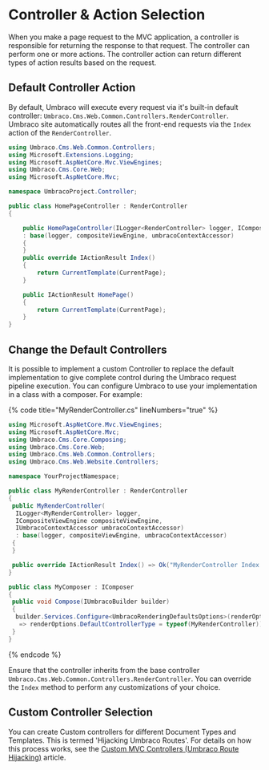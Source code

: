 # Controller & Action Selection

When you make a page request to the MVC application, a controller is responsible for returning the response to that request. The controller can perform one or more actions. The controller action can return different types of action results based on the request.

## Default Controller Action

By default, Umbraco will execute every request via it's built-in default controller: `Umbraco.Cms.Web.Common.Controllers.RenderController`. Umbraco site automatically routes all the front-end requests via the `Index` action of the `RenderController`.

```csharp
using Umbraco.Cms.Web.Common.Controllers;
using Microsoft.Extensions.Logging;
using Microsoft.AspNetCore.Mvc.ViewEngines;
using Umbraco.Cms.Core.Web;
using Microsoft.AspNetCore.Mvc;

namespace UmbracoProject.Controller;

public class HomePageController : RenderController
{

    public HomePageController(ILogger<RenderController> logger, ICompositeViewEngine compositeViewEngine, IUmbracoContextAccessor umbracoContextAccessor)
    : base(logger, compositeViewEngine, umbracoContextAccessor)
    {
    }
    public override IActionResult Index()
    {
        return CurrentTemplate(CurrentPage);
    }

    public IActionResult HomePage()
    {
        return CurrentTemplate(CurrentPage);
    }
}
```

## Change the Default Controllers

It is possible to implement a custom Controller to replace the default implementation to give complete control during the Umbraco request pipeline execution. You can configure Umbraco to use your implementation in a class with a composer. For example:

{% code title="MyRenderController.cs" lineNumbers="true" %}

```csharp
using Microsoft.AspNetCore.Mvc.ViewEngines;
using Microsoft.AspNetCore.Mvc;
using Umbraco.Cms.Core.Composing;
using Umbraco.Cms.Core.Web;
using Umbraco.Cms.Web.Common.Controllers;
using Umbraco.Cms.Web.Website.Controllers;

namespace YourProjectNamespace;

public class MyRenderController : RenderController
{
 public MyRenderController(
  ILogger<MyRenderController> logger,
  ICompositeViewEngine compositeViewEngine,
  IUmbracoContextAccessor umbracoContextAccessor)
  : base(logger, compositeViewEngine, umbracoContextAccessor)
 {
 }

 public override IActionResult Index() => Ok("MyRenderController Index method hit with CurrentPage.Name set to: " + CurrentPage?.Name);
}

public class MyComposer : IComposer
{
 public void Compose(IUmbracoBuilder builder)
 {
  builder.Services.Configure<UmbracoRenderingDefaultsOptions>(renderOptions
   => renderOptions.DefaultControllerType = typeof(MyRenderController));
 }
}
```

{% endcode %}

Ensure that the controller inherits from the base controller `Umbraco.Cms.Web.Common.Controllers.RenderController`. You can override the `Index` method to perform any customizations of your choice.

## Custom Controller Selection

You can create Custom controllers for different Document Types and Templates. This is termed 'Hijacking Umbraco Routes'. For details on how this process works, see the [Custom MVC Controllers (Umbraco Route Hijacking)](../../reference/routing/custom-controllers.md) article.
